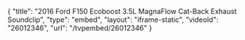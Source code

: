 {
    "title": "2016 Ford F150 Ecoboost 3.5L MagnaFlow Cat-Back Exhaust Soundclip",
    "type": "embed",
    "layout": "iframe-static",
    "videoId": "26012346",
    "url": "\/tvpembed\/26012346"
}